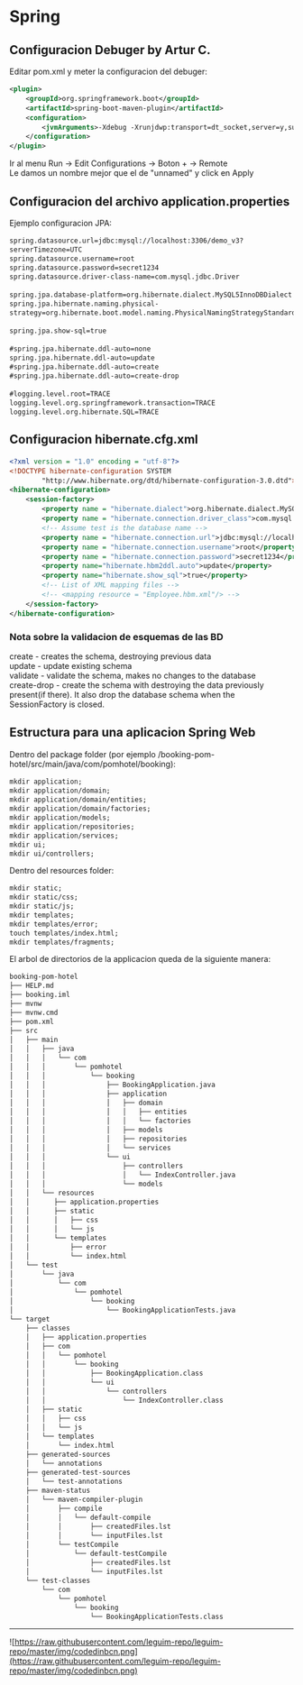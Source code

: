 # Spring

## Configuracion Debuger by Artur C.

Editar pom.xml y meter la configuracion del debuger:

```xml
<plugin>
    <groupId>org.springframework.boot</groupId>
    <artifactId>spring-boot-maven-plugin</artifactId>
    <configuration>
        <jvmArguments>-Xdebug -Xrunjdwp:transport=dt_socket,server=y,suspend=n,address=5005</jvmArguments>
    </configuration>
</plugin>

```

Ir al menu Run -> Edit Configurations -> Boton + -> Remote  
Le damos un nombre mejor que el de "unnamed" y click en Apply  

## Configuracion del archivo application.properties

Ejemplo configuracion JPA:

```code
spring.datasource.url=jdbc:mysql://localhost:3306/demo_v3?serverTimezone=UTC
spring.datasource.username=root
spring.datasource.password=secret1234
spring.datasource.driver-class-name=com.mysql.jdbc.Driver

spring.jpa.database-platform=org.hibernate.dialect.MySQL5InnoDBDialect
spring.jpa.hibernate.naming.physical-strategy=org.hibernate.boot.model.naming.PhysicalNamingStrategyStandardImpl

spring.jpa.show-sql=true

#spring.jpa.hibernate.ddl-auto=none
spring.jpa.hibernate.ddl-auto=update
#spring.jpa.hibernate.ddl-auto=create
#spring.jpa.hibernate.ddl-auto=create-drop

#logging.level.root=TRACE
logging.level.org.springframework.transaction=TRACE
logging.level.org.hibernate.SQL=TRACE
```

## Configuracion hibernate.cfg.xml

```xml
<?xml version = "1.0" encoding = "utf-8"?>
<!DOCTYPE hibernate-configuration SYSTEM
        "http://www.hibernate.org/dtd/hibernate-configuration-3.0.dtd">
<hibernate-configuration>
    <session-factory>
        <property name = "hibernate.dialect">org.hibernate.dialect.MySQLDialect</property>
        <property name = "hibernate.connection.driver_class">com.mysql.jdbc.Driver</property>
        <!-- Assume test is the database name -->
        <property name = "hibernate.connection.url">jdbc:mysql://localhost:3306/demo-hibernate?serverTimezone=UTC</property>
        <property name = "hibernate.connection.username">root</property>
        <property name = "hibernate.connection.password">secret1234</property>
        <property name="hibernate.hbm2ddl.auto">update</property>
        <property name="hibernate.show_sql">true</property>
        <!-- List of XML mapping files -->
        <!-- <mapping resource = "Employee.hbm.xml"/> -->
    </session-factory>
</hibernate-configuration>
```

### Nota sobre la validacion de esquemas de las BD

create - creates the schema, destroying previous data  
update - update existing schema  
validate - validate the schema, makes no changes to the database  
create-drop - create the schema with destroying the data previously present(if there). It also drop the database schema when the SessionFactory is closed.  

## Estructura para una aplicacion Spring Web

Dentro del package folder (por ejemplo /booking-pom-hotel/src/main/java/com/pomhotel/booking):  

```code
mkdir application; 
mkdir application/domain;
mkdir application/domain/entities;
mkdir application/domain/factories;
mkdir application/models;
mkdir application/repositories;
mkdir application/services;
mkdir ui;
mkdir ui/controllers;
```

Dentro del resources folder:  

```code
mkdir static;
mkdir static/css;
mkdir static/js;
mkdir templates;
mkdir templates/error;
touch templates/index.html;
mkdir templates/fragments;
```

El arbol de directorios de la applicacion queda de la siguiente manera:

```console
booking-pom-hotel
├── HELP.md
├── booking.iml
├── mvnw
├── mvnw.cmd
├── pom.xml
├── src
│   ├── main
│   │   ├── java
│   │   │   └── com
│   │   │       └── pomhotel
│   │   │           └── booking
│   │   │               ├── BookingApplication.java
│   │   │               ├── application
│   │   │               │   ├── domain
│   │   │               │   │   ├── entities
│   │   │               │   │   └── factories
│   │   │               │   ├── models
│   │   │               │   ├── repositories
│   │   │               │   └── services
│   │   │               └── ui
│   │   │                   ├── controllers
│   │   │                   │   └── IndexController.java
│   │   │                   └── models
│   │   └── resources
│   │      ├── application.properties
│   │      ├── static
│   │      │   ├── css
│   │      │   └── js
│   │      └── templates
│   │          ├── error
│   │          └── index.html
│   └── test
│       └── java
│           └── com
│               └── pomhotel
│                   └── booking
│                       └── BookingApplicationTests.java
└── target
    ├── classes
    │   ├── application.properties
    │   ├── com
    │   │   └── pomhotel
    │   │       └── booking
    │   │           ├── BookingApplication.class
    │   │           └── ui
    │   │               └── controllers
    │   │                   └── IndexController.class
    │   ├── static
    │   │   ├── css
    │   │   └── js
    │   └── templates
    │       └── index.html
    ├── generated-sources
    │   └── annotations
    ├── generated-test-sources
    │   └── test-annotations
    ├── maven-status
    │   └── maven-compiler-plugin
    │       ├── compile
    │       │   └── default-compile
    │       │       ├── createdFiles.lst
    │       │       └── inputFiles.lst
    │       └── testCompile
    │           └── default-testCompile
    │               ├── createdFiles.lst
    │               └── inputFiles.lst
    └── test-classes
        └── com
            └── pomhotel
                └── booking
                    └── BookingApplicationTests.class

```

---
<!-- Pit i Collons -->
![https://raw.githubusercontent.com/leguim-repo/leguim-repo/master/img/codedinbcn.png](https://raw.githubusercontent.com/leguim-repo/leguim-repo/master/img/codedinbcn.png)
